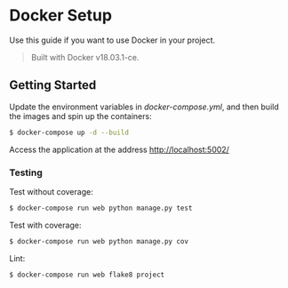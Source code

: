 # Docker Setup

Use this guide if you want to use Docker in your project.

> Built with Docker v18.03.1-ce.

## Getting Started

Update the environment variables in *docker-compose.yml*, and then build the images and spin up the containers:

```sh
$ docker-compose up -d --build
```
Access the application at the address [http://localhost:5002/](http://localhost:5002/)

### Testing

Test without coverage:

```sh
$ docker-compose run web python manage.py test
```

Test with coverage:

```sh
$ docker-compose run web python manage.py cov
```

Lint:

```sh
$ docker-compose run web flake8 project
```